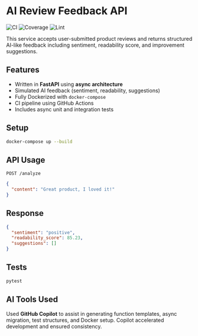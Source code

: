 
# AI Review Feedback API
![CI](https://github.com/your-username/your-repo/actions/workflows/ci.yml/badge.svg)
![Coverage](https://img.shields.io/badge/coverage-90%25-brightgreen)
![Lint](https://img.shields.io/badge/lint-passing-blue)

This service accepts user-submitted product reviews and returns structured AI-like feedback including sentiment, readability score, and improvement suggestions.

## Features
- Written in **FastAPI** using **async architecture**
- Simulated AI feedback (sentiment, readability, suggestions)
- Fully Dockerized with `docker-compose`
- CI pipeline using GitHub Actions
- Includes async unit and integration tests

## Setup
```bash
docker-compose up --build
```

## API Usage
`POST /analyze`
```json
{
  "content": "Great product, I loved it!"
}
```

## Response
```json
{
  "sentiment": "positive",
  "readability_score": 85.23,
  "suggestions": []
}
```

## Tests
```bash
pytest
```

## AI Tools Used
Used **GitHub Copilot** to assist in generating function templates, async migration, test structures, and Docker setup. Copilot accelerated development and ensured consistency.

